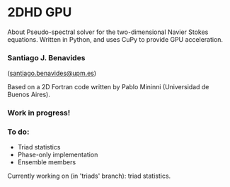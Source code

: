 # 2DHD GPU
About
Pseudo-spectral solver for the two-dimensional Navier Stokes equations. Written in Python, and uses CuPy to provide GPU acceleration.

### Santiago J. Benavides 

(santiago.benavides@upm.es)

Based on a 2D Fortran code written by Pablo Mininni (Universidad de Buenos Aires).

### Work in progress!


### To do: 
* Triad statistics
* Phase-only implementation
* Ensemble members

Currently working on (in 'triads' branch): triad statistics.
